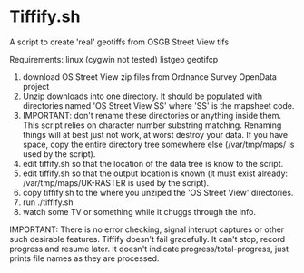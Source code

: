 Tiffify.sh
=================
A script to create 'real' geotiffs from OSGB Street View tifs

Requirements:
linux (cygwin not tested)
listgeo
geotifcp

1. download OS Street View zip files from Ordnance Survey OpenData project
2. Unzip downloads into one directory. It should be populated with directories named 'OS Street View SS' where 'SS' is the mapsheet code.
3. IMPORTANT: don't rename these directories or anything inside them. This script relies on character number substring matching. Renaming things will at best just not work, at worst destroy your data. If you have space, copy the entire directory tree somewhere else (/var/tmp/maps/ is used by the script).
4. edit tiffify.sh so that the location of the data tree is know to the script.
5. edit tiffify.sh so that the output location is known (it must exist already: /var/tmp/maps/UK-RASTER is used by the script).
6. copy tiffify.sh to the where you unziped the 'OS Street View' directories. 
7. run ./tiffify.sh 
8. watch some TV or something while it chuggs through the info. 

IMPORTANT: 
There is no error checking, signal interupt captures or other such desirable features. Tiffify doesn't fail gracefully. It can't stop, record progress and resume later. It doesn't indicate progress/total-progress, just prints file names as they are processed. 

